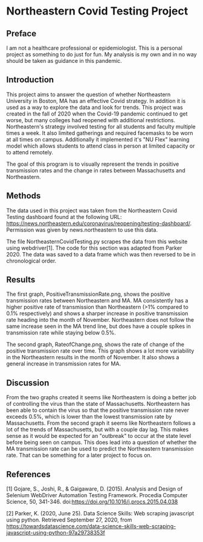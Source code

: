 # Northeastern Covid Testing Project

## Preface
I am not a healthcare professional or epidemiologist. This is a personal project 
as something to do just for fun. My analysis is my own and in no way should be 
taken as guidance in this pandemic.

## Introduction
This project aims to answer the question of whether Northeastern University in Boston, MA has an effective Covid strategy. In addition it is used as a way to explore the data and look for trends. This project was created in the fall of 2020 when the Covid-19 pandemic continued to get worse, but many colleges had reopened with additional restrictions. Northeastern's strategy involved testing for all students and faculty multiple times a week. It also limited gatherings and required facemasks to be worn at all times on campus. Additionally it implemented it's "NU Flex" learning model which allows students to attend class in person at limited capacity or to attend remotely.

The goal of this program is to visually represent the trends in positive transmission rates and the change in rates between Massachusetts and Northeastern.

## Methods
The data used in this project was taken from the Northeastern Covid Testing dashboard found at the following URL: https://news.northeastern.edu/coronavirus/reopening/testing-dashboard/. Permission was given by news.northeastern to use this data.

The file NortheasternCovidTesting.py scrapes the data from this website using webdriver[1]. The code for this section was adapted from Parker 2020. The data was saved to a data frame which was then reversed to be in chronological order. 

## Results
The first graph, PositiveTransmissionRate.png, shows the positive transmission rates between Northeastern and MA. MA consistently has a higher positive rate of transmission than Northeastern (>1% compared to 0.1% respectively) and shows a sharper increase in positive transmission rate heading into the month of November. Northeastern does not follow the same increase seen in the MA trend line, but does have a couple spikes in transmission rate while staying below 0.5%. 

The second graph, RateofChange.png, shows the rate of change of the positive transmission rate over time. This graph shows a lot more variability in the Northeastern results in the month of November. It also shows a general increase in transmission rates for MA.

## Discussion
From the two graphs created it seems like Northeastern is doing a better job of controlling the virus than the state of Massachusetts. Northeastern has been able to contain the virus so that the positive transmission rate never exceeds 0.5%, which is lower than the lowest transmission rate by Massachusetts. From the second graph it seems like Northeastern follows a lot of the trends of Massachusetts, but with a couple day lag. This makes sense as it would be expected for an "outbreak" to occur at the state level before being seen on campus. This does lead into a question of whether the MA transmission rate can be used to predict the Northeastern transmission rate. That can be something for a later project to focus on.

## References
[1] Gojare, S., Joshi, R., &amp; Gaigaware, D. (2015). Analysis and Design of Selenium WebDriver Automation Testing Framework. Procedia Computer Science, 50, 341-346. doi:https://doi.org/10.1016/j.procs.2015.04.038

[2] Parker, K. (2020, June 25). Data Science Skills: Web scraping javascript using python. Retrieved September 27, 2020, from https://towardsdatascience.com/data-science-skills-web-scraping-javascript-using-python-97a29738353f

